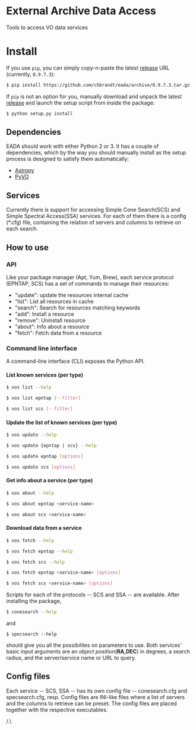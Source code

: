 # External Archive Data Access

Tools to access VO data services

# Install

If you use `pip`, you can simply copy-n-paste the latest [release](https://github.com/chbrandt/eada/releases) URL (currently, `0.9.7.3`):
```bash
$ pip install https://github.com/chbrandt/eada/archive/0.9.7.3.tar.gz
```

If `pip` is not an option for you, manually download and unpack the latest [release](https://github.com/chbrandt/eada/releases) and launch the setup script from inside the package:
```bash
$ python setup.py install
```


## Dependencies

EADA should work with either Python 2 or 3.
It has a couple of dependencies, which by the way you should manually install as
the setup process is designed to satisfy them automatically:
* [Astropy](http://www.astropy.org/)
* [PyVO](https://github.com/pyvirtobs/pyvo)


## Services

Currently there is support for accessing Simple Cone Search(SCS) and Simple Spectral Access(SSA)
services. For each of them there is a config (\*.cfg) file, containing the relation of servers
and columns to retrieve on each search.


## How to use

### API

Like your package manager (Apt, Yum, Brew), each service protocol (EPNTAP, SCS)
has a set of commands to manage their resources:
* "update": update the resources internal cache
* "list": List all resources in cache
* "search": Search for resources matching keywords
* "add": Install a resource
* "remove": Uninstall resource
* "about": Info about a resource
* "fetch": Fetch data from a resource

### Command line interface

A command-line interface (CLI) exposes the Python API.

#### List known services (per type)
```bash
$ vos list --help
```

```bash
$ vos list epntap [--filter]
```

```bash
$ vos list scs [--filter]
```

#### Update the list of known services (per type)
```bash
$ vos update --help
```

```bash
$ vos update {epntap | scs} --help
```

```bash
$ vos update epntap [options]
```

```bash
$ vos update scs [options]
```

#### Get info about a service (per type)
```bash
$ vos about --help
```

```bash
$ vos about epntap <service-name>
```

```bash
$ vos about scs <service-name>
```

#### Download data from a service
```bash
$ vos fetch --help
```

```bash
$ vos fetch epntap --help
```

```bash
$ vos fetch scs --help
```

```bash
$ vos fetch epntap <service-name> [options]
```

```bash
$ vos fetch scs <service-name> [options]
```


Scripts for each of the protocols -- SCS and SSA -- are available. After installing the package,
```bash
$ conesearch --help
```
and
```
$ specsearch --help
```
should give you all the possibilites on parameters to use.
Both services' basic input arguments are an _object position_(__RA,DEC__) in degrees, a search radius,
and the server/service name or URL to query.

Config files
------------

Each service -- SCS, SSA -- has its own config file -- conesearch.cfg and specsearch.cfg, resp.
Config files are INI-like files where a list of servers and the columns to retrieve can be preset.
The config files are placed together with the respective executables.

/.\
